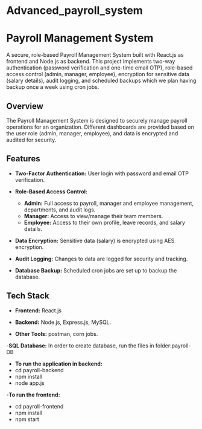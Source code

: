 # Advanced_payroll_system

# Payroll Management System

A secure, role-based Payroll Management System built with React.js as frontend and Node.js as backend. This project implements two-way authentication (password verification and one-time email OTP), role-based access control (admin, manager, employee), encryption for sensitive data (salary details), audit logging, and scheduled backups which we plan having backup once a week using cron jobs.

## Overview

The Payroll Management System is designed to securely manage payroll operations for an organization. Different dashboards are provided based on the user role (admin, manager, employee), and data is encrypted and audited for security.

## Features

- **Two-Factor Authentication:**
  User login with password and email OTP verification.

- **Role-Based Access Control:**
  - **Admin:** Full access to payroll, manager and employee management, departments, and audit logs.
  - **Manager:** Access to view/manage their team members.
  - **Employee:** Access to their own profile, leave records, and salary details.

- **Data Encryption:**
  Sensitive data (salary) is encrypted using AES encryption.

- **Audit Logging:**
  Changes to data are logged for security and tracking.

- **Database Backup:**
  Scheduled cron jobs are set up to backup the database.

## Tech Stack

- **Frontend:**
  React.js

- **Backend:**
  Node.js, Express.js, MySQL.

- **Other Tools:**
  postman, corn jobs.

-**SQL Database:**
In order to create database, run the files in folder:payroll-DB

- **To run the application in backend:**
 - cd payroll-backend
 - npm install
 - node app.js

-**To run the frontend:**
- cd payroll-frontend
- npm install
- npm start
